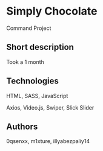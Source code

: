 <div>
<h1 text-align="center" >Simply Chocolate</h1>
<p text-align="center">Command Project</p>
</div>
<div>
<h2>Short description</h2>
<p>Took a 1 month</p>
</div>
<div>
<h2>Technologies</h2>
<div><p>HTML, SASS, JavaScript</p>
<p>Axios, Video.js, Swiper, Slick Slider</p></div>
</div>
<div>
<h2>Authors</h2>
<p>0qsenxx, m1xture, illyabezpaliy14</p>
</div>